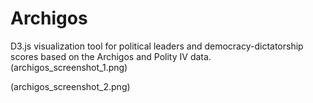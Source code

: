 # Archigos
 D3.js visualization tool for political leaders and democracy-dictatorship scores based on the Archigos and Polity IV data.
(archigos_screenshot_1.png)

(archigos_screenshot_2.png)